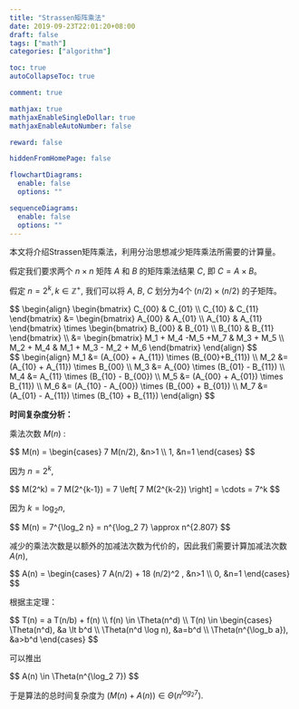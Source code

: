 ```yaml
---
title: "Strassen矩阵乘法"
date: 2019-09-23T22:01:20+08:00
draft: false
tags: ["math"]
categories: ["algorithm"]

toc: true
autoCollapseToc: true

comment: true

mathjax: true
mathjaxEnableSingleDollar: true
mathjaxEnableAutoNumber: false

reward: false

hiddenFromHomePage: false

flowchartDiagrams:
  enable: false
  options: ""

sequenceDiagrams: 
  enable: false
  options: ""
---
```


本文将介绍Strassen矩阵乘法，利用分治思想减少矩阵乘法所需要的计算量。

<!--more-->

假定我们要求两个 $n \times n$ 矩阵 $A$ 和 $B$ 的矩阵乘法结果 $C$, 即 $C = A \times B$。

假定 $n = 2^k, k \in \mathbb{Z}^+$, 我们可以将 $A$, $B$, $C$ 划分为4个 $(n/2) \times (n/2)$ 的子矩阵。

<div>
$$
\begin{align}
\begin{bmatrix}
C_{00} & C_{01} \\
C_{10} & C_{11} 
\end{bmatrix}
&= 
\begin{bmatrix}
A_{00} & A_{01} \\
A_{10} & A_{11} 
\end{bmatrix}
\times
\begin{bmatrix}
B_{00} & B_{01} \\
B_{10} & B_{11} 
\end{bmatrix}
\\
&=
\begin{bmatrix}
M_1 + M_4 -M_5 +M_7 & M_3 + M_5 \\
M_2 + M_4 & M_1 + M_3 - M_2 + M_6
\end{bmatrix}
\end{align}
$$
</div>

<div>
$$
\begin{align}
M_1 &= (A_{00} + A_{11}) \times (B_{00}+B_{11}) \\
M_2 &= (A_{10} + A_{11}) \times B_{00} \\
M_3 &= A_{00} \times (B_{01} - B_{11}) \\
M_4 &= A_{11} \times (B_{10} - B_{00}) \\
M_5 &= (A_{00} + A_{01}) \times B_{11}) \\
M_6 &= (A_{10} - A_{00}) \times (B_{00} + B_{01}) \\
M_7 &= (A_{01} - A_{11}) \times (B_{10} + B_{11})
\end{align}
$$
</div>

**时间复杂度分析：**

乘法次数 $M(n)$ :

<div>
$$
M(n) = 
\begin{cases}
7 M(n/2), &n>1 \\
1, &n=1
\end{cases}
$$
</div>

因为 $n=2^k$,

<div>
$$
M(2^k) = 7 M(2^{k-1}) = 7 \left[ 7 M(2^{k-2}) \right] = \cdots = 7^k
$$
</div>

因为 $k= \log_2 n$,

<div>
$$
M(n) = 7^{\log_2 n} = n^{\log_2 7} \approx n^{2.807}
$$
</div>

减少的乘法次数是以额外的加减法次数为代价的，因此我们需要计算加减法次数 $A(n)$,

<div>
$$
A(n) = 
\begin{cases}
7 A(n/2) + 18 (n/2)^2 , &n>1 \\
0, &n=1
\end{cases}
$$
</div>

根据主定理：

<div>
$$
T(n) = a T(n/b) + f(n) \\
f(n) \in \Theta(n^d) \\
T(n) \in 
\begin{cases}
\Theta(n^d), &a \lt b^d \\
\Theta(n^d \log n), &a=b^d \\
\Theta(n^{\log_b a}), &a>b^d 
\end{cases}
$$
</div>

可以推出

<div>
$$
A(n) \in \Theta(n^{\log_2 7})
$$
</div>


于是算法的总时间复杂度为 $\left( M(n) + A(n) \right) \in \Theta(n^{log_2 7})$.

